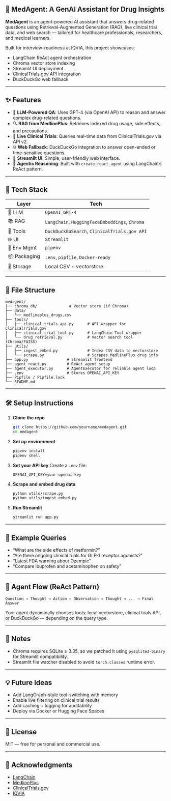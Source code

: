 ## 💊 MedAgent: A GenAI Assistant for Drug Insights

**MedAgent** is an agent-powered AI assistant that answers drug-related questions using Retrieval-Augmented Generation (RAG), live clinical trial data, and web search — tailored for healthcare professionals, researchers, and medical learners.

Built for interview-readiness at IQVIA, this project showcases:

* LangChain ReAct agent orchestration
* Chroma vector store indexing
* Streamlit UI deployment
* ClinicalTrials.gov API integration
* DuckDuckGo web fallback

---

## ✨ Features

* 🧠 **LLM-Powered QA**: Uses GPT-4 (via OpenAI API) to reason and answer complex drug-related questions.
* 🔍 **RAG from MedlinePlus**: Retrieves indexed drug usage, side effects, and precautions.
* 🧪 **Live Clinical Trials**: Queries real-time data from ClinicalTrials.gov via API v2.
* 🌐 **Web Fallback**: DuckDuckGo integration to answer open-ended or time-sensitive questions.
* 📆 **Streamlit UI**: Simple, user-friendly web interface.
* 🧰 **Agentic Reasoning**: Built with `create_react_agent` using LangChain’s ReAct pattern.

---

## 🧱 Tech Stack

| Layer        | Tech                                                   |
| ------------ | ------------------------------------------------------ |
| 💬 LLM       | `OpenAI GPT-4`                                         |
| 📚 RAG       | `LangChain`, `HuggingFaceEmbeddings`, `Chroma` |
| 🔎 Tools     | `DuckDuckGoSearch`, `ClinicalTrials.gov API`           |
| 🌐 UI        | `Streamlit`                                            |
| 🐍 Env Mgmt  | `pipenv`                                               |
| 📦 Packaging | `.env`, `pipfile`, `Docker-ready`                      |
| 📀 Storage   | Local CSV + vectorstore                                |

---

## 📁 File Structure

```
medagent/
├── chroma_db/              # Vector store (if Chroma)
├── data/
│   └── medlineplus_drugs.csv
├── tools/
│   ├── clinical_trials_api.py      # API wrapper for ClinicalTrials.gov
│   ├── clinical_trial_tool.py      # LangChain Tool wrapper
│   └── drug_retrieval.py           # Vector search tool (Chroma/FAISS)
├── utils/
│   ├── ingest_embed.py             # Index CSV data to vectorstore
│   └── scrape.py                   # Scrapes MedlinePlus drug info
├── app.py                 # Streamlit frontend
├── agent_react.py         # ReAct agent setup
├── agent_executor.py      # AgentExecutor for reliable agent loop
├── .env                   # Stores OPENAI_API_KEY
├── Pipfile / Pipfile.lock
└── README.md
```

---

## 🛠️ Setup Instructions

1. **Clone the repo**

   ```bash
   git clone https://github.com/yourname/medagent.git
   cd medagent
   ```

2. **Set up environment**

   ```bash
   pipenv install
   pipenv shell
   ```

3. **Set your API key**
   Create a `.env` file:

   ```
   OPENAI_API_KEY=your-openai-key
   ```

4. **Scrape and embed drug data**

   ```bash
   python utils/scrape.py
   python utils/ingest_embed.py
   ```

5. **Run Streamlit**

   ```bash
   streamlit run app.py
   ```

---

## 🧪 Example Queries

* “What are the side effects of metformin?”
* “Are there ongoing clinical trials for GLP-1 receptor agonists?”
* “Latest FDA warning about Ozempic”
* “Compare ibuprofen and acetaminophen on safety”

---

## 🧠 Agent Flow (ReAct Pattern)

```plaintext
Question → Thought → Action → Observation → Thought → ... → Final Answer
```

Your agent dynamically chooses tools: local vectorstore, clinical trials API, or DuckDuckGo — depending on the query type.

---

## 🔐 Notes

* Chroma requires SQLite ≥ 3.35, so we patched it using `pysqlite3-binary` for Streamlit compatibility.
* Streamlit file watcher disabled to avoid `torch.classes` runtime error.

---

## 💡 Future Ideas

* Add LangGraph-style tool-switching with memory
* Enable live filtering on clinical trial results
* Add caching + logging for auditability
* Deploy via Docker or Hugging Face Spaces

---

## 📄 License

MIT — free for personal and commercial use.

---

## 🙌 Acknowledgments

* [LangChain](https://www.langchain.com/)
* [MedlinePlus](https://medlineplus.gov/)
* [ClinicalTrials.gov](https://clinicaltrials.gov/)
* [IQVIA](https://www.iqvia.com/)